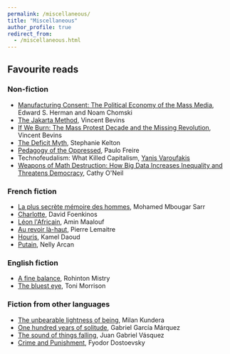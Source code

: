 ```yaml
---
permalink: /miscellaneous/
title: "Miscellaneous"
author_profile: true
redirect_from: 
  - /miscellaneous.html
---
```


## Favourite reads

### Non-fiction

* [Manufacturing Consent: The Political Economy of the Mass Media](https://en.wikipedia.org/wiki/Manufacturing_Consent), Edward S. Herman and Noam Chomski
* [The Jakarta Method](https://en.wikipedia.org/wiki/The_Jakarta_Method), Vincent Bevins
* [If We Burn: The Mass Protest Decade and the Missing Revolution](https://en.wikipedia.org/wiki/If_We_Burn), Vincent Bevins
* [The Deficit Myth](https://en.wikipedia.org/wiki/Stephanie_Kelton#The_Deficit_Myth:_Modern_Monetary_Theory_and_the_Birth_of_the_People's_Economy), Stephanie Kelton
* [Pedagogy of the Oppressed](https://en.wikipedia.org/wiki/Pedagogy_of_the_Oppressed), Paulo Freire 
* Technofeudalism: What Killed Capitalism, [Yanis Varoufakis](https://en.wikipedia.org/wiki/Yanis_Varoufakis#Books_in_English)
* [Weapons of Math Destruction: How Big Data Increases Inequality and Threatens Democracy](https://en.wikipedia.org/wiki/Weapons_of_Math_Destruction), Cathy O'Neil

### French fiction

* [La plus secrète mémoire des hommes](https://fr.wikipedia.org/wiki/La_Plus_Secr%C3%A8te_M%C3%A9moire_des_hommes), Mohamed Mbougar Sarr
* [Charlotte](https://fr.wikipedia.org/wiki/Charlotte_(roman)), David Foenkinos
* [Léon l'Africain](https://fr.wikipedia.org/wiki/L%C3%A9on_l%27Africain_(roman)), Amin Maalouf
* [Au revoir là-haut](https://fr.wikipedia.org/wiki/Au_revoir_l%C3%A0-haut), Pierre Lemaitre
* [Houris](https://fr.wikipedia.org/wiki/Houris_(roman)), Kamel Daoud
* [Putain](https://fr.wikipedia.org/wiki/Putain_(r%C3%A9cit)), 	Nelly Arcan

### English fiction

* [A fine balance](https://en.wikipedia.org/wiki/A_Fine_Balance), Rohinton  Mistry
* [The bluest eye](https://en.wikipedia.org/wiki/The_Bluest_Eye), Toni Morrison

### Fiction from other languages

* [The unbearable lightness of being](https://en.wikipedia.org/wiki/The_Unbearable_Lightness_of_Being), Milan Kundera
* [One hundred years of solitude](https://en.wikipedia.org/wiki/One_Hundred_Years_of_Solitude), Gabriel García Márquez
* [The sound of things falling](https://en.wikipedia.org/wiki/The_Sound_of_Things_Falling), Juan Gabriel Vásquez
* [Crime and Punishment](https://en.wikipedia.org/wiki/Crime_and_Punishment), Fyodor Dostoevsky

